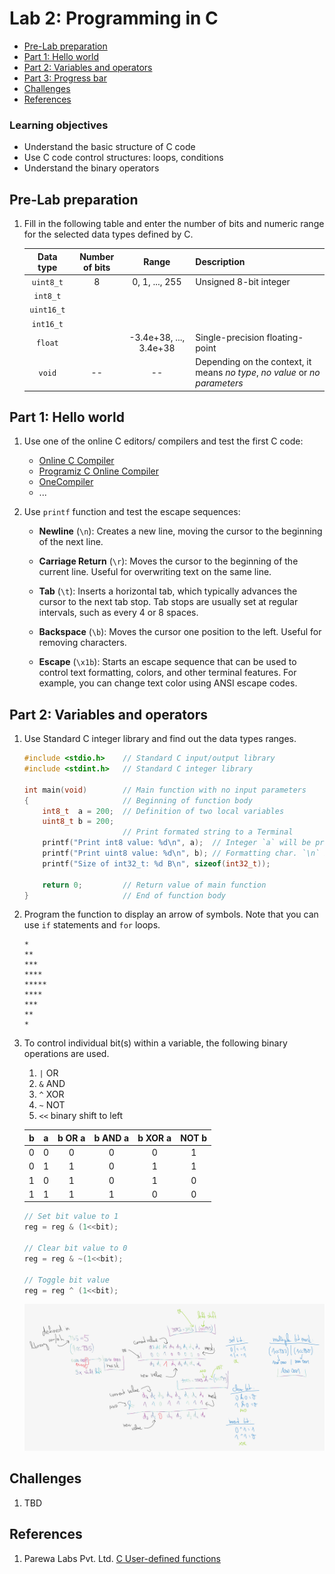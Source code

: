 # Lab 2: Programming in C

* [Pre-Lab preparation](#preparation)
* [Part 1: Hello world](#part1)
* [Part 2: Variables and operators](#part2)
* [Part 3: Progress bar](#part3)
* [Challenges](#challenges)
* [References](#references)

### Learning objectives

* Understand the basic structure of C code
* Use C code control structures: loops, conditions
* Understand the binary operators

<a name="preparation"></a>

## Pre-Lab preparation

1. Fill in the following table and enter the number of bits and numeric range for the selected data types defined by C.

   | **Data type** | **Number of bits** | **Range** | **Description** |
   | :-: | :-: | :-: | :-- |
   | `uint8_t`  | 8 | 0, 1, ..., 255 | Unsigned 8-bit integer |
   | `int8_t`   |  |  |  |
   | `uint16_t` |  |  |  |
   | `int16_t`  |  |  |  |
   | `float`    |  | -3.4e+38, ..., 3.4e+38 | Single-precision floating-point |
   | `void`     | -- | -- | Depending on the context, it means *no type*, *no value* or *no parameters* |

<a name="part1"></a>

## Part 1: Hello world

1. Use one of the online C editors/ compilers and test the first C code:
   * [Online C Compiler](https://www.onlinegdb.com/online_c_compiler)
   * [Programiz C Online Compiler](https://www.programiz.com/c-programming/online-compiler/)
   * [OneCompiler](https://onecompiler.com/c)
   * ...

2. Use `printf` function and test the escape sequences:
   * **Newline** (`\n`): Creates a new line, moving the cursor to the beginning of the next line.

   * **Carriage Return** (`\r`): Moves the cursor to the beginning of the current line. Useful for overwriting text on the same line.

   * **Tab** (`\t`): Inserts a horizontal tab, which typically advances the cursor to the next tab stop. Tab stops are usually set at regular intervals, such as every 4 or 8 spaces.

   * **Backspace** (`\b`): Moves the cursor one position to the left. Useful for removing characters.

   * **Escape** (`\x1b`): Starts an escape sequence that can be used to control text formatting, colors, and other terminal features. For example, you can change text color using ANSI escape codes.






<a name="part2"></a>

## Part 2: Variables and operators

1. Use Standard C integer library and find out the data types ranges.

   ```c
   #include <stdio.h>    // Standard C input/output library
   #include <stdint.h>   // Standard C integer library

   int main(void)        // Main function with no input parameters
   {                     // Beginning of function body
       int8_t  a = 200;  // Definition of two local variables
       uint8_t b = 200;
                         // Print formated string to a Terminal
       printf("Print int8 value: %d\n", a);  // Integer `a` will be printed to `%d`
       printf("Print uint8 value: %d\n", b); // Formatting char. `\n` inserts new line
       printf("Size of int32_t: %d B\n", sizeof(int32_t));

       return 0;         // Return value of main function
   }                     // End of function body
   ```

2. Program the function to display an arrow of symbols. Note that you can use `if` statements and `for` loops.

   ```shell
   *
   **
   ***
   ****
   *****
   ****
   ***
   **
   *
   ```

3. To control individual bit(s) within a variable, the following binary operations are used.
   1. `|` OR
   2. `&` AND
   3. `^` XOR
   4. `~` NOT
   5. `<<` binary shift to left

   | **b** | **a** |**b OR a** | **b AND a** | **b XOR a** | **NOT b** |
   | :-: | :-: | :-: | :-: | :-: | :-: |
   | 0 | 0 | 0 | 0 | 0 | 1 |
   | 0 | 1 | 1 | 0 | 1 | 1 |
   | 1 | 0 | 1 | 0 | 1 | 0 |
   | 1 | 1 | 1 | 1 | 0 | 0 |

   ```c
   // Set bit value to 1
   reg = reg & (1<<bit);

   // Clear bit value to 0
   reg = reg & ~(1<<bit);

   // Toggle bit value
   reg = reg ^ (1<<bit);
   ```

   ![binary operations](images/binary_operations.png)

<a name="challenges"></a>

## Challenges

1. TBD

<a name="references"></a>

## References

1. Parewa Labs Pvt. Ltd. [C User-defined functions](https://www.programiz.com/c-programming/c-user-defined-functions)
